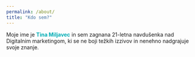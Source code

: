```yaml
---
permalink: /about/
title: "Kdo sem?"
---
```


Moje ime je <b style="color:#00adb5">Tina Miljavec</b> in sem zagnana 21-letna navdušenka nad Digitalnim marketingom,
ki se ne boji težkih izzivov in nenehno nadgrajuje svoje znanje.



